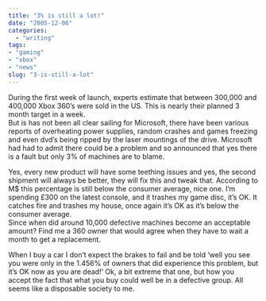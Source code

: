 ```yaml
---
title: "3% is still a lot!"
date: "2005-12-06"
categories: 
  - "writing"
tags:
- "gaming"
- "xbox"
- "news"
slug: "3-is-still-a-lot"
---
```


During the first week of launch, experts estimate that between 300,000 and 400,000 Xbox 360’s were sold in the US. This is nearly their planned 3 month target in a week.  
But is has not been all clear sailing for Microsoft, there have been various reports of overheating power supplies, random crashes and games freezing and even dvd’s being ripped by the laser mountings of the drive. Microsoft had had to admit there could be a problem and so announced that yes there is a fault but only 3% of machines are to blame.  

Yes, every new product will have some teething issues and yes, the second shipment will always be better, they will fix this and tweak that. According to M$ this percentage is still below the consumer average, nice one. I’m spending £300 on the latest console, and it trashes my game disc, it’s OK. It catches fire and trashes my house, once again it’s OK as it’s below the consumer average.  
Since when did around 10,000 defective machines become an acceptable amount? Find me a 360 owner that would agree when they have to wait a month to get a replacement.  

When I buy a car I don’t expect the brakes to fail and be told ‘well you see you were only in the 1.456% of owners that did experience this problem, but it’s OK now as you are dead!’ Ok, a bit extreme that one, but how you accept the fact that what you buy could well be in a defective group. All seems like a disposable society to me.
